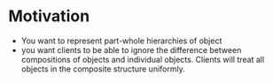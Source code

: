 # Motivation
- You want to represent part-whole hierarchies of object
- you want clients to be able to ignore the difference between compositions of objects and individual objects. Clients will treat all objects in the composite structure uniformly.